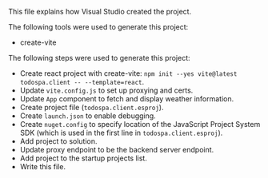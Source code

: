 This file explains how Visual Studio created the project.

The following tools were used to generate this project:
- create-vite

The following steps were used to generate this project:
- Create react project with create-vite: `npm init --yes vite@latest todospa.client -- --template=react`.
- Update `vite.config.js` to set up proxying and certs.
- Update `App` component to fetch and display weather information.
- Create project file (`todospa.client.esproj`).
- Create `launch.json` to enable debugging.
- Create `nuget.config` to specify location of the JavaScript Project System SDK (which is used in the first line in `todospa.client.esproj`).
- Add project to solution.
- Update proxy endpoint to be the backend server endpoint.
- Add project to the startup projects list.
- Write this file.

